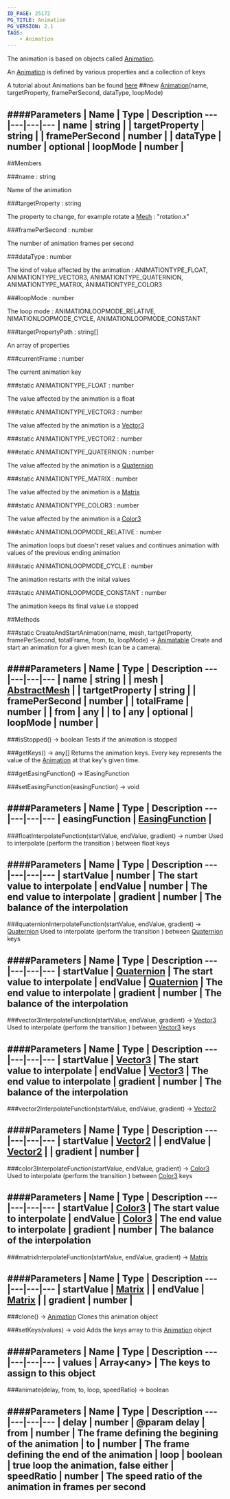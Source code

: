 ```yaml
---
ID_PAGE: 25172
PG_TITLE: Animation
PG_VERSION: 2.1
TAGS:
    - Animation
---
```


The animation is based on objects called [Animation](/classes/Animation).

An [Animation](/classes/Animation) is defined by various properties and a collection of keys

A tutorial about Animations ban be found [here](https://github.com/BabylonJS/Babylon.js/wiki/07-Animation)
##new [Animation](/classes/Animation)(name, targetProperty, framePerSecond, dataType, loopMode)










####Parameters
 | Name | Type | Description
---|---|---|---
 | name | string | 
 | targetProperty | string | 
 | framePerSecond | number | 
 | dataType | number | 
optional | loopMode | number | 
---

##Members

###name : string





Name of the animation




###targetProperty : string





The property to change, for example rotate a [Mesh](/classes/Mesh) : &quot;rotation.x&quot;




###framePerSecond : number





The number of animation frames per second




###dataType : number





The kind of value affected by the animation : ANIMATIONTYPE_FLOAT, ANIMATIONTYPE_VECTOR3, ANIMATIONTYPE_QUATERNION, ANIMATIONTYPE_MATRIX, ANIMATIONTYPE_COLOR3




###loopMode : number





The loop mode : ANIMATIONLOOPMODE_RELATIVE, NIMATIONLOOPMODE_CYCLE, ANIMATIONLOOPMODE_CONSTANT




###targetPropertyPath : string[]





An array of properties




###currentFrame : number





The current animation key




###static ANIMATIONTYPE_FLOAT : number





The value affected by the animation is a float




###static ANIMATIONTYPE_VECTOR3 : number





The value affected by the animation is a [Vector3](/classes/Vector3)




###static ANIMATIONTYPE_VECTOR2 : number






###static ANIMATIONTYPE_QUATERNION : number





The value affected by the animation is a [Quaternion](/classes/Quaternion)




###static ANIMATIONTYPE_MATRIX : number





The value affected by the animation is a [Matrix](/classes/Matrix)




###static ANIMATIONTYPE_COLOR3 : number





The value affected by the animation is a [Color3](/classes/Color3)




###static ANIMATIONLOOPMODE_RELATIVE : number





The animation loops but doesn't reset values and continues animation with values of the previous ending animation




###static ANIMATIONLOOPMODE_CYCLE : number





The animation restarts with the inital values




###static ANIMATIONLOOPMODE_CONSTANT : number





The animation keeps its final value i.e stopped















##Methods

###static CreateAndStartAnimation(name, mesh, tartgetProperty, framePerSecond, totalFrame, from, to, loopMode) &rarr; [Animatable](/classes/Animatable)
Create and start an animation for a given mesh (can be a camera).





####Parameters
 | Name | Type | Description
---|---|---|---
 | name | string | 
 | mesh | [AbstractMesh](/classes/AbstractMesh) | 
 | tartgetProperty | string | 
 | framePerSecond | number | 
 | totalFrame | number | 
 | from | any | 
 | to | any | 
optional | loopMode | number | 
---

###isStopped() &rarr; boolean
Tests if the animation is stopped








###getKeys() &rarr; any[]
Returns the animation keys.
Every key represents the value of the [Animation](/classes/Animation) at that key's given time.








###getEasingFunction() &rarr; IEasingFunction






###setEasingFunction(easingFunction) &rarr; void





####Parameters
 | Name | Type | Description
---|---|---|---
 | easingFunction | [EasingFunction](/classes/EasingFunction) | 
---

###floatInterpolateFunction(startValue, endValue, gradient) &rarr; number
Used to interpolate (perform the transition ) between float keys







####Parameters
 | Name | Type | Description
---|---|---|---
 | startValue | number | The start value to interpolate
 | endValue | number | The end value to interpolate
 | gradient | number | The balance of the interpolation
---

###quaternionInterpolateFunction(startValue, endValue, gradient) &rarr; [Quaternion](/classes/Quaternion)
Used to interpolate (perform the transition ) between [Quaternion](/classes/Quaternion) keys







####Parameters
 | Name | Type | Description
---|---|---|---
 | startValue | [Quaternion](/classes/Quaternion) | The start value to interpolate
 | endValue | [Quaternion](/classes/Quaternion) | The end value to interpolate
 | gradient | number | The balance of the interpolation
---

###vector3InterpolateFunction(startValue, endValue, gradient) &rarr; [Vector3](/classes/Vector3)
Used to interpolate (perform the transition ) between [Vector3](/classes/Vector3) keys







####Parameters
 | Name | Type | Description
---|---|---|---
 | startValue | [Vector3](/classes/Vector3) | The start value to interpolate
 | endValue | [Vector3](/classes/Vector3) | The end value to interpolate
 | gradient | number | The balance of the interpolation
---

###vector2InterpolateFunction(startValue, endValue, gradient) &rarr; [Vector2](/classes/Vector2)





####Parameters
 | Name | Type | Description
---|---|---|---
 | startValue | [Vector2](/classes/Vector2) | 
 | endValue | [Vector2](/classes/Vector2) | 
 | gradient | number | 
---

###color3InterpolateFunction(startValue, endValue, gradient) &rarr; [Color3](/classes/Color3)
Used to interpolate (perform the transition ) between [Color3](/classes/Color3) keys







####Parameters
 | Name | Type | Description
---|---|---|---
 | startValue | [Color3](/classes/Color3) | The start value to interpolate
 | endValue | [Color3](/classes/Color3) | The end value to interpolate
 | gradient | number | The balance of the interpolation
---

###matrixInterpolateFunction(startValue, endValue, gradient) &rarr; [Matrix](/classes/Matrix)



####Parameters
 | Name | Type | Description
---|---|---|---
 | startValue | [Matrix](/classes/Matrix) | 
 | endValue | [Matrix](/classes/Matrix) | 
 | gradient | number | 
---

###clone() &rarr; [Animation](/classes/Animation)
Clones this animation object








###setKeys(values) &rarr; void
Adds the keys array to this [Animation](/classes/Animation) object







####Parameters
 | Name | Type | Description
---|---|---|---
 | values | Array&lt;any&gt; | The keys to assign to this object
---

###animate(delay, from, to, loop, speedRatio) &rarr; boolean

####Parameters
 | Name | Type | Description
---|---|---|---
 | delay | number | @param delay
 | from | number | The frame defining the begining of the animation
 | to | number | The frame defining the end of the animation
 | loop | boolean | true loop the animation, false either
 | speedRatio | number | The speed ratio of the animation in frames per second
---
